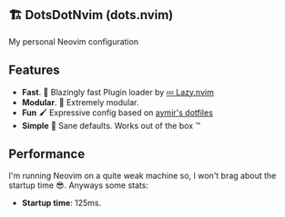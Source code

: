 ## 🏗️ DotsDotNvim (dots.nvim)
My personal Neovim configuration

## Features
- **Fast**. 🚄 Blazingly fast Plugin loader by [💤 Lazy.nvim](https://github.com/folke/lazy.nvim)
- **Modular**. 💪 Extremely modular.
- **Fun** 🖌 Expressive config based on [aymir's dotfiles](https://github.com/ayamir/nvimdots)
- **Simple** 🤔 Sane defaults. Works out of the box ™️

## Performance
I'm running Neovim on a quite weak machine so, I won't brag about the startup time 😎. Anyways some stats:
- **Startup time**: 125ms.
